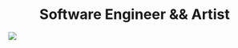 <h1 align='center'>Software Engineer && Artist</h1>

<p align=”center”>
  <a href=”https://www.linkedin.com/in/stanislaw-krzyzewski/”>
    <img src=”https://img.shields.io/badge/LinkedIn-LinkedIn-blue?style=flat&logo=linkedin&labelColor=blue">                                   
  </a>
</p>

<!--
**Stasiulek/Stasiulek** is a ✨ _special_ ✨ repository because its `README.md` (this file) appears on your GitHub profile.

Here are some ideas to get you started:

- 🔭 I’m currently working on ...
- 🌱 I’m currently learning ...
- 👯 I’m looking to collaborate on ...
- 🤔 I’m looking for help with ...
- 💬 Ask me about ...
- 📫 How to reach me: ...
- 😄 Pronouns: ...
- ⚡ Fun fact: ...
-->
